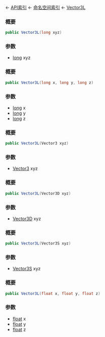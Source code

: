 ← [API索引](Api-Index) ← [命名空间索引](Namespace-Index) ← [Vector3L](VRageMath.Vector3L)

### 概要

```csharp
public Vector3L(long xyz)
```

### 参数

* [long](https://docs.microsoft.com/en-us/dotnet/api/System.Int64?view=netframework-4.6) xyz
### 概要

```csharp
public Vector3L(long x, long y, long z)
```

### 参数

* [long](https://docs.microsoft.com/en-us/dotnet/api/System.Int64?view=netframework-4.6) x
* [long](https://docs.microsoft.com/en-us/dotnet/api/System.Int64?view=netframework-4.6) y
* [long](https://docs.microsoft.com/en-us/dotnet/api/System.Int64?view=netframework-4.6) z
### 概要

```csharp
public Vector3L(Vector3 xyz)
```

### 参数

* [Vector3](VRageMath.Vector3) xyz
### 概要

```csharp
public Vector3L(Vector3D xyz)
```

### 参数

* [Vector3D](VRageMath.Vector3D) xyz
### 概要

```csharp
public Vector3L(Vector3S xyz)
```

### 参数

* [Vector3S](VRageMath.Vector3S) xyz
### 概要

```csharp
public Vector3L(float x, float y, float z)
```

### 参数

* [float](https://docs.microsoft.com/en-us/dotnet/api/System.Single?view=netframework-4.6) x
* [float](https://docs.microsoft.com/en-us/dotnet/api/System.Single?view=netframework-4.6) y
* [float](https://docs.microsoft.com/en-us/dotnet/api/System.Single?view=netframework-4.6) z
